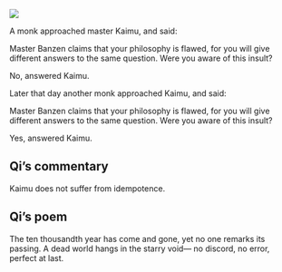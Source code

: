 ![](/pages/case-124/earth.jpg)

A monk approached master Kaimu, and said:

Master Banzen claims that your philosophy is flawed, for you will
give different answers to the same question.  Were you aware
of this insult?

No, answered Kaimu.

Later that day another monk approached Kaimu,
and said:

Master Banzen claims that your philosophy is flawed, for you will
give different answers to the same question.  Were you aware
of this insult?

Yes, answered Kaimu.

## Qi’s commentary

Kaimu does not suffer from idempotence.

## Qi’s poem

The ten thousandth year has come and gone, 
yet no one remarks its passing. 
A dead world hangs in the starry void—
no discord, no error, perfect at last.

